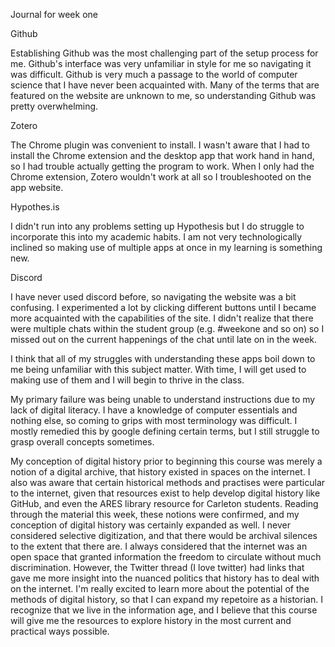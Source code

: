 Journal for week one

Github 

Establishing Github was the most challenging part of the setup process for me. Github's interface was very unfamiliar in style for me so navigating it was difficult. Github is very much a passage to the world of computer science that I have never been acquainted with. Many of the terms that are featured on the website are unknown to me, so understanding Github was pretty overwhelming. 

Zotero

The Chrome plugin was convenient to install. I wasn't aware that I had to install the Chrome extension and the desktop app that work hand in hand, so I had trouble actually getting the program to work. When I only had the Chrome extension, Zotero wouldn't work at all so I troubleshooted on the app website. 

Hypothes.is

I didn't run into any problems setting up Hypothesis but I do struggle to incorporate this into my academic habits. I am not very technologically inclined so making use of multiple apps at once in my learning is something new. 

Discord 

I have never used discord before, so navigating the website was a bit confusing. I experimented a lot by clicking different buttons until I became more acquainted with the capabilities of the site. I didn't realize that there were multiple chats within the student group (e.g. #weekone and so on) so I missed out on the current happenings of the chat until late on in the week. 

I think that all of my struggles with understanding these apps boil down to me being unfamiliar with this subject matter. With time, I will get used to making use of them and I will begin to thrive in the class. 

My primary failure was being unable to understand instructions due to my lack of digital literacy. I have a knowledge of computer essentials and nothing else, so coming to grips with most terminology was difficult. I mostly remedied this by google defining certain terms, but I still struggle to grasp overall concepts sometimes. 

My conception of digital history prior to beginning this course was merely a notion of a digital archive, that history existed in spaces on the internet. I also was aware that certain historical methods and practises were particular to the internet, given that resources exist to help develop digital history like GitHub, and even the ARES library resource for Carleton students. Reading through the material this week, these notions were confirmed, and my conception of digital history was certainly expanded as well. I never considered selective digitization, and that there would be archival silences to the extent that there are.  I always considered that the internet was an open space that granted information the freedom to circulate without much discrimination. However, the Twitter thread (I love twitter) had links that gave me more insight into the nuanced politics that history has to deal with on the internet. I'm really excited to learn more about the potential of the methods of digital history, so that I can expand my repetoire as a historian. I recognize that we live in the information age, and I believe that this course will give me the resources to explore history in the most current and practical ways possible. 
